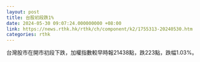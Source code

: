 ```yaml
---
layout: post
title: 台股初段跌1%
date: 2024-05-30 09:07:24.000000000 +08:00
link: https://news.rthk.hk/rthk/ch/component/k2/1755313-20240530.htm
categories: rthk
---
```


台灣股市在開市初段下跌，加權指數較早時報21438點，跌223點，跌幅1.03%。

